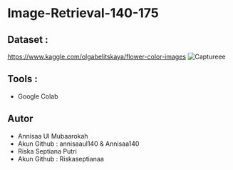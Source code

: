 # Image-Retrieval-140-175

## Dataset : 

https://www.kaggle.com/olgabelitskaya/flower-color-images
![Captureee](https://user-images.githubusercontent.com/92070240/141109011-1f8c74f0-3ce0-4a87-bfaa-889df6f94727.JPG)

## Tools : 
- Google Colab

## Autor
- Annisaa Ul Mubaarokah 
- Akun Github : annisaaul140 & Annisaa140
- Riska Septiana Putri
- Akun Github : Riskaseptianaa
